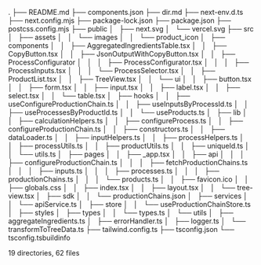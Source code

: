 .
├── README.md
├── components.json
├── dir.md
├── next-env.d.ts
├── next.config.mjs
├── package-lock.json
├── package.json
├── postcss.config.mjs
├── public
│   ├── next.svg
│   └── vercel.svg
├── src
│   ├── assets
│   │   └── images
│   │       └── product_icon
│   ├── components
│   │   ├── AggregatedIngredientsTable.tsx
│   │   ├── CopyButton.tsx
│   │   ├── JsonOutputWithCopyButton.tsx
│   │   ├── ProcessConfigurator
│   │   │   ├── ProcessConfigurator.tsx
│   │   │   ├── ProcessInputs.tsx
│   │   │   └── ProcessSelector.tsx
│   │   ├── ProductList.tsx
│   │   ├── TreeView.tsx
│   │   └── ui
│   │       ├── button.tsx
│   │       ├── form.tsx
│   │       ├── input.tsx
│   │       ├── label.tsx
│   │       ├── select.tsx
│   │       └── table.tsx
│   ├── hooks
│   │   ├── useConfigureProductionChain.ts
│   │   ├── useInputsByProcessId.ts
│   │   ├── useProcessesByProductId.ts
│   │   └── useProducts.ts
│   ├── lib
│   │   ├── calculationHelpers.ts
│   │   ├── configureProcess.ts
│   │   ├── configureProductionChain.ts
│   │   ├── constructors.ts
│   │   ├── dataLoader.ts
│   │   ├── inputHelpers.ts
│   │   ├── processHelpers.ts
│   │   ├── processUtils.ts
│   │   ├── productUtils.ts
│   │   ├── uniqueId.ts
│   │   └── utils.ts
│   ├── pages
│   │   ├── _app.tsx
│   │   ├── api
│   │   │   ├── configureProductionChain.ts
│   │   │   ├── fetchProductionChains.ts
│   │   │   ├── inputs.ts
│   │   │   ├── processes.ts
│   │   │   ├── productionChains.ts
│   │   │   └── products.ts
│   │   ├── favicon.ico
│   │   ├── globals.css
│   │   ├── index.tsx
│   │   ├── layout.tsx
│   │   └── tree-view.tsx
│   ├── sdk
│   │   └── productionChains.json
│   ├── services
│   │   └── apiService.ts
│   ├── store
│   │   └── useProductionChainStore.ts
│   ├── styles
│   ├── types
│   │   └── types.ts
│   └── utils
│       ├── aggregateIngredients.ts
│       ├── errorHandler.ts
│       ├── logger.ts
│       └── transformToTreeData.ts
├── tailwind.config.ts
├── tsconfig.json
└── tsconfig.tsbuildinfo

19 directories, 62 files
